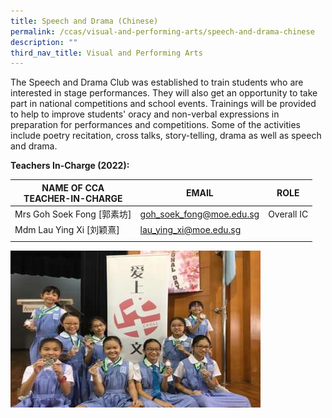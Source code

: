 ```yaml
---
title: Speech and Drama (Chinese)
permalink: /ccas/visual-and-performing-arts/speech-and-drama-chinese
description: ""
third_nav_title: Visual and Performing Arts
---
```

The Speech and Drama Club was established to train students who are interested in stage performances. They will also get an opportunity to take part in national competitions and school events. Trainings will be provided to help to improve students' oracy and non-verbal expressions in preparation for performances and competitions. Some of the activities include poetry recitation, cross talks, story-telling, drama as well as speech and drama.

**Teachers In-Charge (2022):**

| NAME OF CCA<br>TEACHER-IN-CHARGE | EMAIL | ROLE |
|---|---|---|
| Mrs Goh Soek Fong [郭素坊] | goh_soek_fong@moe.edu.sg | Overall IC |
| Mdm Lau Ying Xi [刘颖熹] | lau_ying_xi@moe.edu.sg |  |
| | | |

![](/images/2020%20Chinese%20Drama%20Club.png)